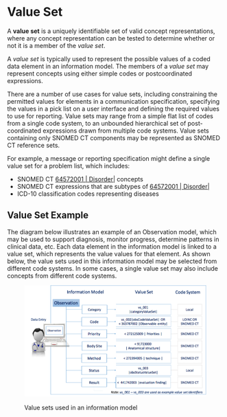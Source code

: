 # Value Set

A **value set** is a uniquely identifiable set of valid concept representations, where any concept representation can be tested to determine whether or not it is a member of the _value set_.

A _value set_ is typically used to represent the possible values of a coded data element in an information model. The members of a _value set_ may represent concepts using either simple codes or postcoordinated expressions.

There are a number of use cases for value sets, including constraining the permitted values for elements in a communication specification, specifying the values in a pick list on a user interface and defining the required values to use for reporting. Value sets may range from a simple flat list of codes from a single code system, to an unbounded hierarchical set of post-coordinated expressions drawn from multiple code systems. Value sets containing only SNOMED CT components may be represented as SNOMED CT reference sets.

For example, a message or reporting specification might define a single value set for a problem list, which includes:

* SNOMED CT [64572001 | Disorder|](http://snomed.info/id/64572001) concepts
* SNOMED CT expressions that are subtypes of [64572001 | Disorder|](http://snomed.info/id/64572001)
* ICD-10 classification codes representing diseases

## Value Set Example

The diagram below illustrates an example of an Observation model, which may be used to support diagnosis, monitor progress, determine patterns in clinical data, etc. Each data element in the information model is linked to a value set, which represents the value values for that element. As shown below, the value sets used in this information model may be selected from different code systems. In some cases, a single value set may also include concepts from different code systems.

<figure><img src="../images/35985808.png" alt=""><figcaption><p>Value sets used in an information model</p></figcaption></figure>
